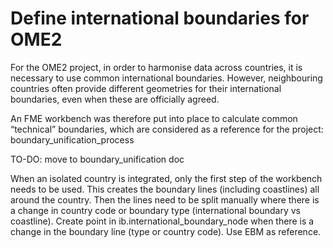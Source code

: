 # Define international boundaries for OME2

For the OME2 project, in order to harmonise data across countries, it is necessary to use common international boundaries. However, neighbouring countries often provide different geometries for their international boundaries, even when these are officially agreed.

An FME workbench was therefore put into place to calculate common “technical” boundaries, which are considered as a reference for the project: boundary_unification_process

TO-DO: move to boundary_unification doc

When an isolated country is integrated, only the first step of the workbench needs to be used. This creates the boundary lines (including coastlines) all around the country.
Then the lines need to be split manually where there is a change in country code or boundary type (international boundary vs coastline).
Create point in ib.international_boundary_node when there is a change in the boundary line (type or country code).
Use EBM as reference.
